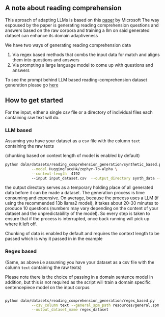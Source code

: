 ## A note about reading comprehension

This aproach of adapting LLMs is based on this [paper](https://arxiv.org/abs/2309.09530) by Microsoft 
The way espoused by the paper is generating reading comprehension questions and answers based on the raw corpora
and training a llm on said generated dataset can enhance its domain adaptiveness

We have two ways of generating reading comprehension data

1. Via regex based methods that combs the input data for match and aligns them into questions and answers
2. Via prompting a large language model to come up with questions and answers 

To see the prompt behind LLM based reading-comprehension dataset generation please go [here](https://github.com/arcee-ai/DALM/blob/4d93d4a198cc64ce5d19ee98786b70f579dbef0c/dalm/datasets/reading_comprehension_generation/synthetic_based.py#L22)

## How to get started

For the input, either a single csv file or a directory of individual files each containing raw text will do.


### LLM based

Assuming you have your dataset as a csv file with the column `text` containing the raw texts

(chunking based on context length of model is enabled by default) 

```bash
python dalm/datasets/reading_comprehension_generation/synthetic_based.py \
            --model HuggingFaceH4/zephyr-7b-alpha \
            --context-length  4192
            --input input_dataset.csv  --output_directory synth_data --dataset_name llm_generated_dataset
```

the output directory serves as a temporary holding place of all generated data before it can be made a dataset.
The generation process is time consuming and expensive. On average, because the process uses a LLM (if using the recommended 13b llama2 model), it takes about 20-30 minutes to produce 10 questions (numbers may vary depending on the content of your dataset and the unpredictability of the model). So every step is taken to ensure that if the process is interrupted, once back running will pick up where it left off. 

Chunking of data is enabled by default and requires the context length to be passed  which is why it passed in in the example

### Regex based

(Same, as above i.e assuming you have your dataset as a csv file with the column `text` containing the raw texts)

Please note there is the choice of passing in a domain sentence model in addition, but this is not required as
the script will train a domain specific sentencepiece model on the input corpus

```bash

python dalm/datasets/reading_comprehension_generation/regex_based.py  --input input.csv \
            --csv_column text --general_spm_path resources/general.spm  \
            --output_dataset_name regex_dataset
```